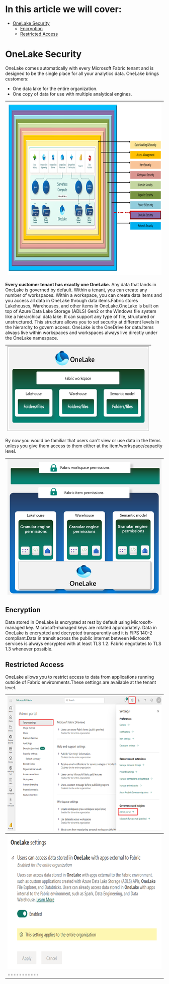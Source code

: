 # In this article we will cover:

* [OneLake Security](#onelake-security)
  * [Encryption](#encryption)
  * [Restricted Access](#restricted-access)

# OneLake Security

OneLake comes automatically with every Microsoft Fabric tenant and is designed to be the single place for all your analytics data. OneLake brings customers:

* One data lake for the entire organization.
* One copy of data for use with multiple analytical engines.

|<img src='/Assests/Security/Media/OnelakeSecurity.PNG' width='1000' height='550'>|
| ----------- | 

**Every customer tenant has exactly one OneLake.**
Any data that lands in OneLake is governed by default. Within a tenant, you can create any number of workspaces. Within a workspace, you can create data items and you access all data in OneLake through data items.Fabric stores Lakehouses, Warehouses, and other items in OneLake.OneLake is built on top of Azure Data Lake Storage (ADLS) Gen2 or the Windows file system like a hierarchical data lake. It can support any type of file, structured or unstructured. This structure allows you to set security at different levels in the hierarchy to govern access. OneLake is the OneDrive for data.Items always live within workspaces and workspaces always live directly under the OneLake namespace. 

|<img src='/Assests/Security/Media/OneLake.png' width='450' height='270'>|
| ----------- | 

By now you would be familiar that users can't view or use data in the Items unless you give them access to them either at the item/workspace/capacity level.

|<img src='/Assests/Security/Media/OneLakepermission.png' width='500' height='430'>|
| ----------- | 

## Encryption

Data stored in OneLake is encrypted at rest by default using Microsoft-managed key. Microsoft-managed keys are rotated appropriately. Data in OneLake is encrypted and decrypted transparently and it is FIPS 140-2 compliant.Data in transit across the public internet between Microsoft services is always encrypted with at least TLS 1.2. Fabric negotiates to TLS 1.3 whenever possible.

## Restricted Access

OneLake allows you to restrict access to data from applications running outside of Fabric environments.These settings are available at the tenant level.

|<img src='/Assests/Security/Media/TenantSettings.png' width='500' height='430'>|
| ----------- | 
|<img src='/Assests/Security/Media/ExternalAppSettings.png' width='500' height='430'>|
| ----------- | 